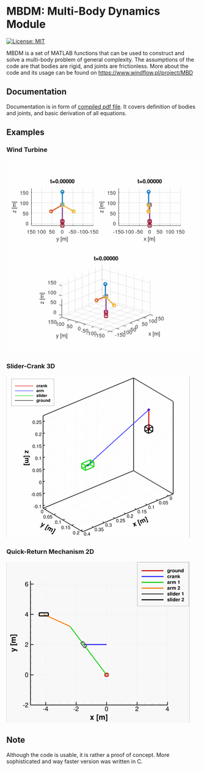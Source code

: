 # MBDM: Multi-Body Dynamics Module

[![License: MIT](https://img.shields.io/badge/License-MIT-yellow.svg)](https://opensource.org/licenses/MIT)

MBDM is a set of MATLAB functions that can be used to construct and solve a multi-body problem of general complexity. The assumptions of the code are that bodies are rigid, and joints are frictionless. More about the code and its usage can be found on https://www.windflow.pl/project/MBD  

## Documentation

Documentation is in form of [compiled pdf file](./DOCS/TN_MBDM.pdf).
It covers definition of bodies and joints, and basic derivation of all equations. 

## Examples

### Wind Turbine
![](gifs/WindTubine_Kinematic_3.gif)

### Slider-Crank 3D
![](gifs/Slider_Crank_3D_Kinematic.gif)

### Quick-Return Mechanism 2D
![](gifs/Quick_Return_Kinematic.gif)

## Note

Although the code is usable, it is rather a proof of concept. More sophisticated and way faster version was written in C.
